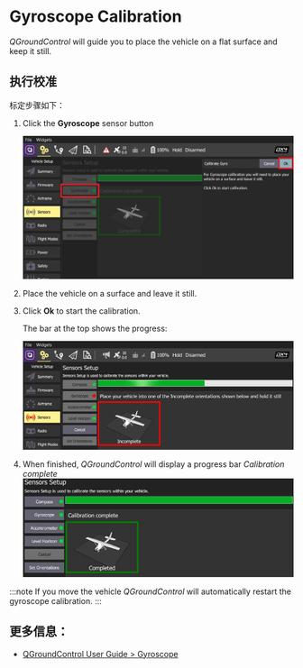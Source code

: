 # Gyroscope Calibration

_QGroundControl_ will guide you to place the vehicle on a flat surface and keep it still.

## 执行校准

标定步骤如下：

1. Click the **Gyroscope** sensor button

   ![Select Gyroscope calibration PX4](../../assets/qgc/setup/sensor/gyroscope_calibrate_px4.jpg)

1. Place the vehicle on a surface and leave it still.
1. Click **Ok** to start the calibration.

   The bar at the top shows the progress:

   ![Gyro calibration in progress on PX4](../../assets/qgc/setup/sensor/gyroscope_calibrate_progress_px4.jpg)

1. When finished, _QGroundControl_ will display a progress bar _Calibration complete_ ![Gyro calibration complete on PX4](../../assets/qgc/setup/sensor/gyroscope_calibrate_complete_px4.jpg)

:::note
If you move the vehicle _QGroundControl_ will automatically restart the gyroscope calibration.
:::

## 更多信息：

- [QGroundControl User Guide > Gyroscope](https://docs.qgroundcontrol.com/master/en/SetupView/sensors_px4.html#gyroscope)
